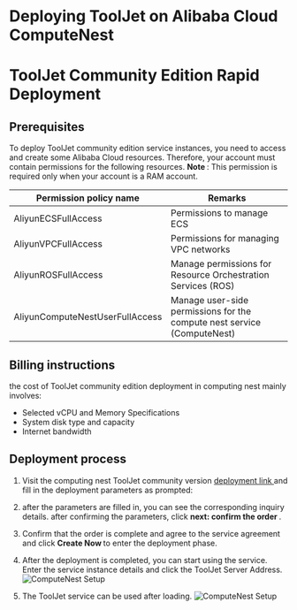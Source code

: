 # Deploying ToolJet on Alibaba Cloud ComputeNest

<h1>ToolJet Community Edition Rapid Deployment </h1>

<h2> Prerequisites </h2>

<p> To deploy ToolJet community edition service instances, you need to access and create some Alibaba Cloud resources. Therefore, your account must contain permissions for the following resources.
<strong> Note </strong>: This permission is required only when your account is a RAM account. </p>

<table>
<thead>
<tr>
<th> Permission policy name </th>
<th> Remarks </th>
</tr>
</thead>
<tbody>
<tr>
<td>AliyunECSFullAccess</td>
<td> Permissions to manage ECS </td>
</tr>
<tr>
<td>AliyunVPCFullAccess</td>
<td> Permissions for managing VPC networks </td>
</tr>
<tr>
<td>AliyunROSFullAccess</td>
<td> Manage permissions for Resource Orchestration Services (ROS) </td>
</tr>
<tr>
<td>AliyunComputeNestUserFullAccess</td>
<td> Manage user-side permissions for the compute nest service (ComputeNest) </td>
</tr>
</tbody>
</table>

<h2> Billing instructions </h2>

<p> the cost of ToolJet community edition deployment in computing nest mainly involves:</p>

<ul>
<li> Selected vCPU and Memory Specifications </li>
<li> System disk type and capacity </li>
<li> Internet bandwidth </li>
</ul>

<h2> Deployment process </h2>

<ol>
<li><p> Visit the computing nest ToolJet community version <a href = "https://computenest.console.aliyun.com/service/instance/create/default?type=user&ServiceName=ToolJet社区版"> deployment link </a> and fill in the deployment parameters as prompted:
<li><p> after the parameters are filled in, you can see the corresponding inquiry details. after confirming the parameters, click <strong> next: confirm the order </strong>. </p></li>
<li><p> Confirm that the order is complete and agree to the service agreement and click <strong> Create Now </strong> to enter the deployment phase. </p></li>
<li><p> After the deployment is completed, you can start using the service. Enter the service instance details and click the ToolJet Server Address.
  <img src="/img/setup/alibabacloud/computenest-1.jpg" alt="ComputeNest Setup" />
<li><p> The ToolJet service can be used after loading.
  <img src="/img/setup/alibabacloud/computenest-2.jpg" alt="ComputeNest Setup" />
</p></li>
</ol>
